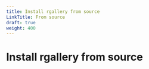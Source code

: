 ```yaml
---
title: Install rgallery from source
LinkTitle: From source
draft: true
weight: 400
---
```


# Install rgallery from source
